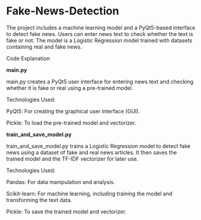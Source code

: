 # Fake-News-Detection
The project includes a machine learning model and a PyQt5-based interface to detect fake news. Users can enter news text to check whether the text is fake or not. The model is a Logistic Regression model trained with datasets containing real and fake news.


Code Explanation

**main.py**

main.py creates a PyQt5 user interface for entering news text and checking whether it is fake or real using a pre-trained model.

Technologies Used:

PyQt5: For creating the graphical user interface (GUI).

Pickle: To load the pre-trained model and vectorizer.

**train_and_save_model.py**

train_and_save_model.py trains a Logistic Regression model to detect fake news using a dataset of fake and real news articles. It then saves the trained model and the TF-IDF vectorizer for later use.

Technologies Used:

Pandas: For data manipulation and analysis.

Scikit-learn: For machine learning, including training the model and transforming the text data.

Pickle: To save the trained model and vectorizer.
